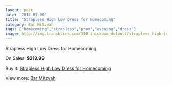 ```yaml
---
layout: post
date: '2018-01-06'
title: "Strapless High Low Dress for Homecoming"
category: Bar Mitzvah
tags: ["homecoming","strapless","prom","evening","dress"]
image: http://img.transblink.com/330-thickbox_default/strapless-high-low-dress-for-homecoming.jpg
---
```

Strapless High Low Dress for Homecoming

On Sales: **$219.99**
<a href="https://www.transblink.com/en/bar-mitzvah/86-strapless-high-low-dress-for-homecoming.html"><amp-img layout="responsive" width="600" height="600" src="//img.transblink.com/330-thickbox_default/strapless-high-low-dress-for-homecoming.jpg" alt="Strapless High Low Dress for Homecoming 0" /></a>
<a href="https://www.transblink.com/en/bar-mitzvah/86-strapless-high-low-dress-for-homecoming.html"><amp-img layout="responsive" width="600" height="600" src="//img.transblink.com/331-thickbox_default/strapless-high-low-dress-for-homecoming.jpg" alt="Strapless High Low Dress for Homecoming 1" /></a>

Buy it: [Strapless High Low Dress for Homecoming](https://www.transblink.com/en/bar-mitzvah/86-strapless-high-low-dress-for-homecoming.html "Strapless High Low Dress for Homecoming")

View more: [Bar Mitzvah](https://www.transblink.com/en/2-bar-mitzvah "Bar Mitzvah")